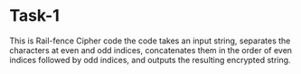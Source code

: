 # Task-1
This is Rail-fence Cipher code the code takes an input string, separates the characters at even and odd indices, concatenates them in the order of even indices followed by odd indices, and outputs the resulting encrypted string.

